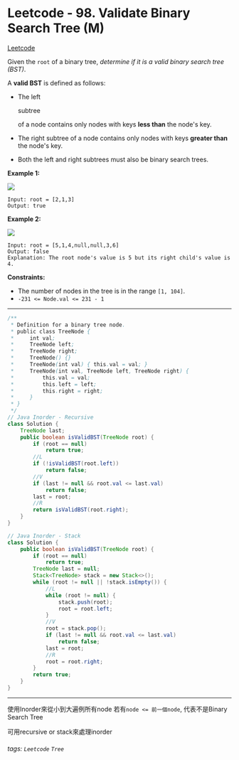 # Leetcode - 98. Validate Binary Search Tree (M)

[Leetcode](https://leetcode.com/problems/validate-binary-search-tree/description/)

Given the `root` of a binary tree, _determine if it is a valid binary search tree (BST)_.

A **valid BST** is defined as follows:

-   The left 
    
    subtree
    
     of a node contains only nodes with keys **less than** the node's key.
-   The right subtree of a node contains only nodes with keys **greater than** the node's key.
-   Both the left and right subtrees must also be binary search trees.

**Example 1:**

![](https://assets.leetcode.com/uploads/2020/12/01/tree1.jpg)
```
Input: root = [2,1,3]
Output: true
```
**Example 2:**

![](https://assets.leetcode.com/uploads/2020/12/01/tree2.jpg)
```
Input: root = [5,1,4,null,null,3,6]
Output: false
Explanation: The root node's value is 5 but its right child's value is 4.
```
**Constraints:**

-   The number of nodes in the tree is in the range `[1, 104]`.
-   `-231 <= Node.val <= 231 - 1`

---
```java
/**
 * Definition for a binary tree node.
 * public class TreeNode {
 *     int val;
 *     TreeNode left;
 *     TreeNode right;
 *     TreeNode() {}
 *     TreeNode(int val) { this.val = val; }
 *     TreeNode(int val, TreeNode left, TreeNode right) {
 *         this.val = val;
 *         this.left = left;
 *         this.right = right;
 *     }
 * }
 */
// Java Inorder - Recursive
class Solution {
    TreeNode last;
    public boolean isValidBST(TreeNode root) {
        if (root == null)
            return true;
        //L
        if (!isValidBST(root.left))
            return false;
        //V
        if (last != null && root.val <= last.val)
            return false;
        last = root; 
        //R
        return isValidBST(root.right);
    }
}
```

```java
// Java Inorder - Stack
class Solution {
    public boolean isValidBST(TreeNode root) {
        if (root == null)
            return true;
        TreeNode last = null;
        Stack<TreeNode> stack = new Stack<>();
        while (root != null || !stack.isEmpty()) {
            //L
            while (root != null) {
                stack.push(root);
                root = root.left;
            }
            //V
            root = stack.pop();
            if (last != null && root.val <= last.val)
                return false;
            last = root;
            //R
            root = root.right;
        }
        return true;
    }
}
```

---

使用Inorder來從小到大遍例所有node
若有`node <= 前一個node`, 代表不是Binary Search Tree

可用recursive or stack來處理inorder



###### tags: `Leetcode` `Tree`
